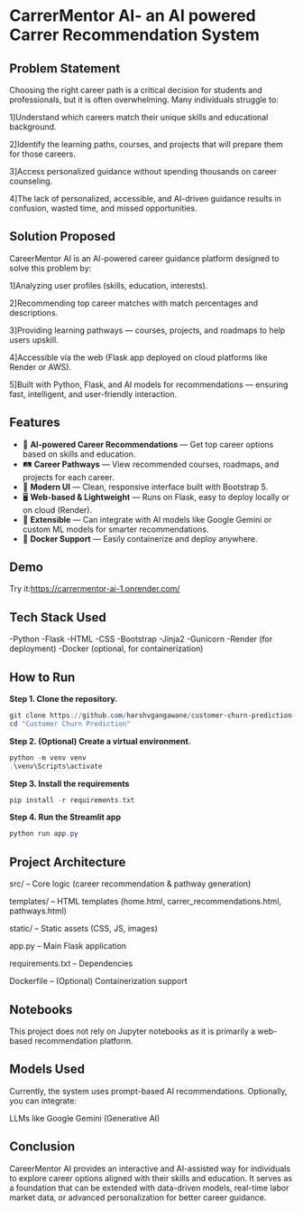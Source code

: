 # CarrerMentor AI- an AI powered Carrer Recommendation System

## Problem Statement
Choosing the right career path is a critical decision for students and professionals, but it is often overwhelming.
Many individuals struggle to:

1]Understand which careers match their unique skills and educational background.

2]Identify the learning paths, courses, and projects that will prepare them for those careers.

3]Access personalized guidance without spending thousands on career counseling.

4]The lack of personalized, accessible, and AI-driven guidance results in confusion, wasted time, and missed opportunities.

## Solution Proposed
CareerMentor AI is an AI-powered career guidance platform designed to solve this problem by:

1]Analyzing user profiles (skills, education, interests).

2]Recommending top career matches with match percentages and descriptions.

3]Providing learning pathways — courses, projects, and roadmaps to help users upskill.

4]Accessible via the web (Flask app deployed on cloud platforms like Render or AWS).

5]Built with Python, Flask, and AI models for recommendations — ensuring fast, intelligent, and user-friendly interaction.

## Features
- 🧠 **AI-powered Career Recommendations** — Get top career options based on skills and education.
- 🛤 **Career Pathways** — View recommended courses, roadmaps, and projects for each career.
- 🎨 **Modern UI** — Clean, responsive interface built with Bootstrap 5.
- 🖥 **Web-based & Lightweight** — Runs on Flask, easy to deploy locally or on cloud (Render).
- 🔗 **Extensible** — Can integrate with AI models like Google Gemini or custom ML models for smarter recommendations.
- 🐳 **Docker Support** — Easily containerize and deploy anywhere.


##  Demo

Try it:https://carrermentor-ai-1.onrender.com/

## Tech Stack Used
-Python
-Flask
-HTML
-CSS
-Bootstrap
-Jinja2
-Gunicorn
-Render (for deployment)
-Docker (optional, for containerization)

## How to Run
**Step 1. Clone the repository.**
```powershell
git clone https://github.com/harshvgangawane/customer-churn-prediction-system.git
cd "Customer Churn Prediction"
```
**Step 2. (Optional) Create a virtual environment.**
```powershell
python -m venv venv
.\venv\Scripts\activate
```
**Step 3. Install the requirements**
```powershell
pip install -r requirements.txt
```
**Step 4. Run the Streamlit app**
```powershell
python run app.py
```

## Project Architecture
src/ – Core logic (career recommendation & pathway generation)

templates/ – HTML templates (home.html, carrer_recommendations.html, pathways.html)

static/ – Static assets (CSS, JS, images)

app.py – Main Flask application

requirements.txt – Dependencies

Dockerfile – (Optional) Containerization support


## Notebooks

This project does not rely on Jupyter notebooks as it is primarily a web-based recommendation platform.

## Models Used
Currently, the system uses prompt-based AI recommendations.
Optionally, you can integrate:

LLMs like Google Gemini (Generative AI)



## Conclusion
CareerMentor AI provides an interactive and AI-assisted way for individuals to explore career options aligned with their skills and education. It serves as a foundation that can be extended with data-driven models, real-time labor market data, or advanced personalization for better career guidance.
